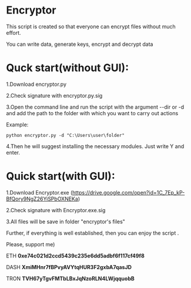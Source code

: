 # Encryptor

This script is created so that everyone can encrypt files without much effort.

You can write data, generate keys, encrypt and decrypt data

# Quck start(without GUI):

1.Download encryptor.py

2.Check signature with encryptor.py.sig

3.Open the command line and run the script with the argument --dir or -d and add the path to the folder with which you want to carry out actions

Example:

```
python encryptor.py -d "C:\Users\user\folder"
```
4.Then he will suggest installing the necessary modules. Just write Y and enter.

# Quick start(with GUI):

1.Download Encryptor.exe (https://drive.google.com/open?id=1C_7Ep_kP-BfQory9NgZ26YiSPbOXNEKa)

2.Check signature with Encryptor.exe.sig

3.All files will be save in folder "encryptor's files"


Further, if everything is well established, then you can enjoy the script .

Please, support me)

ETH
**0xe74c021d2ccd5439c235e6dd5adbf6f117cf49f8**

DASH
**XmiMHnr7fBPvyAVYtqHUR3F2gxbA7qasJD**

TRON
**TVH67yTgvFMTbLBxJqNzoRLN4LWjqquobB**
